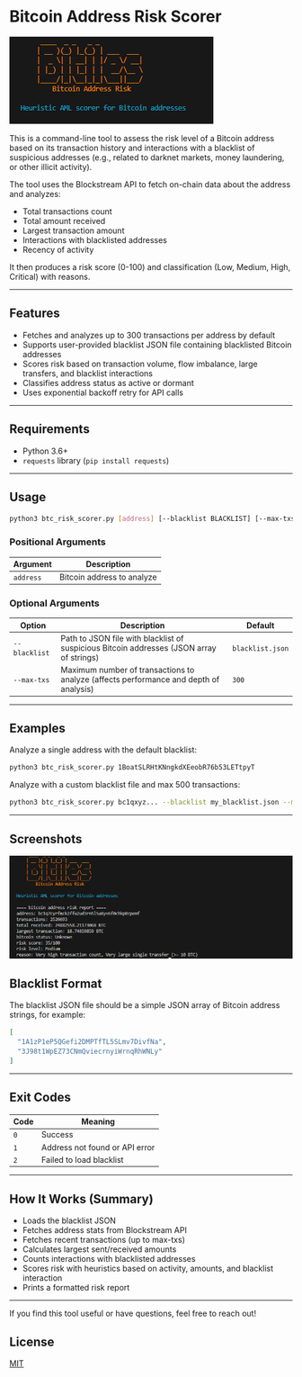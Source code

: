 # Bitcoin Address Risk Scorer

![Risk Report Screenshot](https://raw.githubusercontent.com/moemuf291/Bitles/refs/heads/main/Images/Screenshot%20(8).png)


This is a command-line tool to assess the risk level of a Bitcoin address based on its transaction history and interactions with a blacklist of suspicious addresses (e.g., related to darknet markets, money laundering, or other illicit activity).

The tool uses the Blockstream API to fetch on-chain data about the address and analyzes:

- Total transactions count  
- Total amount received  
- Largest transaction amount  
- Interactions with blacklisted addresses  
- Recency of activity  

It then produces a risk score (0-100) and classification (Low, Medium, High, Critical) with reasons.

---

## Features

- Fetches and analyzes up to 300 transactions per address by default  
- Supports user-provided blacklist JSON file containing blacklisted Bitcoin addresses  
- Scores risk based on transaction volume, flow imbalance, large transfers, and blacklist interactions  
- Classifies address status as active or dormant  
- Uses exponential backoff retry for API calls  

---

## Requirements

- Python 3.6+  
- `requests` library (`pip install requests`)  

---

## Usage

```bash
python3 btc_risk_scorer.py [address] [--blacklist BLACKLIST] [--max-txs MAX_TXS]
```

### Positional Arguments

| Argument | Description                |
|----------|----------------------------|
| `address` | Bitcoin address to analyze |

### Optional Arguments

| Option          | Description                                                                              | Default        |
|-----------------|------------------------------------------------------------------------------------------|----------------|
| `--blacklist`   | Path to JSON file with blacklist of suspicious Bitcoin addresses (JSON array of strings) | `blacklist.json` |
| `--max-txs`    | Maximum number of transactions to analyze (affects performance and depth of analysis)     | `300`          |

---

## Examples

Analyze a single address with the default blacklist:

```bash
python3 btc_risk_scorer.py 1BoatSLRHtKNngkdXEeobR76b53LETtpyT
```

Analyze with a custom blacklist file and max 500 transactions:

```bash
python3 btc_risk_scorer.py bc1qxyz... --blacklist my_blacklist.json --max-txs 500
```

---

## Screenshots

![Another Screenshot](https://raw.githubusercontent.com/moemuf291/Bitles/refs/heads/main/Images/Screenshot%20(9).png)


## Blacklist Format

The blacklist JSON file should be a simple JSON array of Bitcoin address strings, for example:

```json
[
  "1A1zP1eP5QGefi2DMPTfTL5SLmv7DivfNa",
  "3J98t1WpEZ73CNmQviecrnyiWrnqRhWNLy"
]
```

---

## Exit Codes

| Code | Meaning                         |
|-------|---------------------------------|
| `0`   | Success                        |
| `1`   | Address not found or API error |
| `2`   | Failed to load blacklist       |

---

## How It Works (Summary)

- Loads the blacklist JSON  
- Fetches address stats from Blockstream API  
- Fetches recent transactions (up to max-txs)  
- Calculates largest sent/received amounts  
- Counts interactions with blacklisted addresses  
- Scores risk with heuristics based on activity, amounts, and blacklist interaction  
- Prints a formatted risk report  

---

If you find this tool useful or have questions, feel free to reach out!



## License

[MIT](https://choosealicense.com/licenses/mit/)



